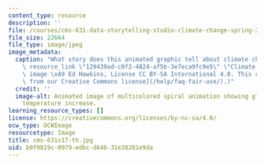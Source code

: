 ```yaml
---
content_type: resource
description: ''
file: /courses/cms-631-data-storytelling-studio-climate-change-spring-2017/b9f9819c0979edbcd64b31e38201e9da_cms-631s17-th.jpg
file_size: 22664
file_type: image/jpeg
image_metadata:
  caption: "What story does this animated graphic tell about climate change? ({{%\
    \ resource_link \"129439ad-c0f2-4824-af5b-3e7eca9fc9e5\" \"Climate Spirals\" %}}\
    \ image \xA9 Ed Hawkins, License CC BY-SA International 4.0. This content is [excluded\
    \ from our Creative Commons license](/help/faq-fair-use/).)"
  credit: ''
  image-alt: Animated image of multicolored spiral animation showing global average
    temperature increase.
learning_resource_types: []
license: https://creativecommons.org/licenses/by-nc-sa/4.0/
ocw_type: OCWImage
resourcetype: Image
title: cms-631s17-th.jpg
uid: b9f9819c-0979-edbc-d64b-31e38201e9da
---
```

